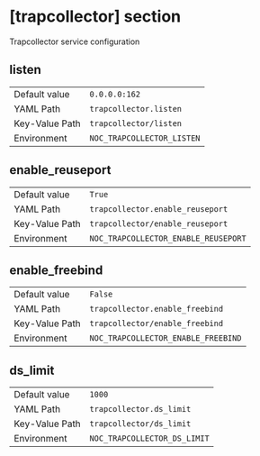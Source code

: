 # [trapcollector] section

Trapcollector service configuration

## listen

|                |                            |
| -------------- | -------------------------- |
| Default value  | `0.0.0.0:162`              |
| YAML Path      | `trapcollector.listen`     |
| Key-Value Path | `trapcollector/listen`     |
| Environment    | `NOC_TRAPCOLLECTOR_LISTEN` |

## enable_reuseport

|                |                                      |
| -------------- | ------------------------------------ |
| Default value  | `True`                               |
| YAML Path      | `trapcollector.enable_reuseport`     |
| Key-Value Path | `trapcollector/enable_reuseport`     |
| Environment    | `NOC_TRAPCOLLECTOR_ENABLE_REUSEPORT` |

## enable_freebind

|                |                                     |
| -------------- | ----------------------------------- |
| Default value  | `False`                             |
| YAML Path      | `trapcollector.enable_freebind`     |
| Key-Value Path | `trapcollector/enable_freebind`     |
| Environment    | `NOC_TRAPCOLLECTOR_ENABLE_FREEBIND` |

## ds_limit

|                |                              |
| -------------- | ---------------------------- |
| Default value  | `1000`                       |
| YAML Path      | `trapcollector.ds_limit`     |
| Key-Value Path | `trapcollector/ds_limit`     |
| Environment    | `NOC_TRAPCOLLECTOR_DS_LIMIT` |

